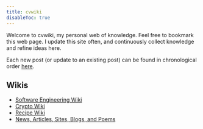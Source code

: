 ```yaml
---
title: cvwiki
disableToc: true
---
```


Welcome to cvwiki, my personal web of knowledge. Feel free to bookmark this web page. I update this site often, and continuously collect knowledge and refine ideas here.

Each new post (or update to an existing post) can be found in chronological order [here](/notes).

## Wikis
- [Software Engineering Wiki](/notes/software-engineering.md)
- [Crypto Wiki](/notes/crypto.md)
- [Recipe Wiki](/notes/recipes.md)
- [News, Articles, Sites, Blogs, and Poems](/notes/news-articles-sites-blogs-poems.md)
